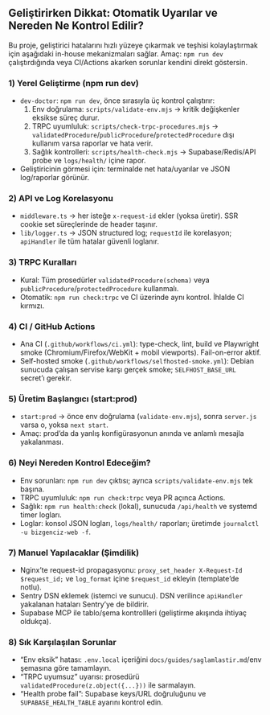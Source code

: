 ## Geliştirirken Dikkat: Otomatik Uyarılar ve Nereden Ne Kontrol Edilir?

Bu proje, geliştirici hatalarını hızlı yüzeye çıkarmak ve teşhisi kolaylaştırmak için aşağıdaki in-house mekanizmaları sağlar. Amaç: `npm run dev` çalıştırdığında veya CI/Actions akarken sorunlar kendini direkt göstersin.

### 1) Yerel Geliştirme (npm run dev)
- `dev-doctor`: `npm run dev`, önce sırasıyla üç kontrol çalıştırır:
  1. Env doğrulama: `scripts/validate-env.mjs` → kritik değişkenler eksikse süreç durur.
  2. TRPC uyumluluk: `scripts/check-trpc-procedures.mjs` → `validatedProcedure`/`publicProcedure`/`protectedProcedure` dışı kullanım varsa raporlar ve hata verir.
  3. Sağlık kontrolleri: `scripts/health-check.mjs` → Supabase/Redis/API probe ve `logs/health/` içine rapor.
- Geliştiricinin görmesi için: terminalde net hata/uyarılar ve JSON log/raporlar görünür.

### 2) API ve Log Korelasyonu
- `middleware.ts` → her isteğe `x-request-id` ekler (yoksa üretir). SSR cookie set süreçlerinde de header taşınır.
- `lib/logger.ts` → JSON structured log; `requestId` ile korelasyon; `apiHandler` ile tüm hatalar güvenli loglanır.

### 3) TRPC Kuralları
- Kural: Tüm prosedürler `validatedProcedure(schema)` veya `publicProcedure`/`protectedProcedure` kullanmalı.
- Otomatik: `npm run check:trpc` ve CI üzerinde aynı kontrol. İhlalde CI kırmızı.

### 4) CI / GitHub Actions
- Ana CI (`.github/workflows/ci.yml`): type-check, lint, build ve Playwright smoke (Chromium/Firefox/WebKit + mobil viewports). Fail-on-error aktif.
- Self-hosted smoke (`.github/workflows/selfhosted-smoke.yml`): Debian sunucuda çalışan servise karşı gerçek smoke; `SELFHOST_BASE_URL` secret’ı gerekir.

### 5) Üretim Başlangıcı (start:prod)
- `start:prod` → önce env doğrulama (`validate-env.mjs`), sonra `server.js` varsa o, yoksa `next start`.
- Amaç: prod’da da yanlış konfigürasyonun anında ve anlamlı mesajla yakalanması.

### 6) Neyi Nereden Kontrol Edeceğim?
- Env sorunları: `npm run dev` çıktısı; ayrıca `scripts/validate-env.mjs` tek başına.
- TRPC uyumluluk: `npm run check:trpc` veya PR açınca Actions.
- Sağlık: `npm run health:check` (lokal), sunucuda `/api/health` ve systemd timer logları.
- Loglar: konsol JSON logları, `logs/health/` raporları; üretimde `journalctl -u bizgenciz-web -f`.

### 7) Manuel Yapılacaklar (Şimdilik)
- Nginx’te request-id propagasyonu: `proxy_set_header X-Request-Id $request_id;` ve `log_format` içine `$request_id` ekleyin (template’de notlu).
- Sentry DSN eklemek (istemci ve sunucu). DSN verilince `apiHandler` yakalanan hataları Sentry’ye de bildirir.
- Supabase MCP ile tablo/şema kontrollleri (geliştirme akışında ihtiyaç oldukça).

### 8) Sık Karşılaşılan Sorunlar
- “Env eksik” hatası: `.env.local` içeriğini `docs/guides/saglamlastir.md`/env şemasına göre tamamlayın.
- “TRPC uyumsuz” uyarısı: prosedürü `validatedProcedure(z.object({...}))` ile sarmalayın.
- “Health probe fail”: Supabase keys/URL doğruluğunu ve `SUPABASE_HEALTH_TABLE` ayarını kontrol edin.

